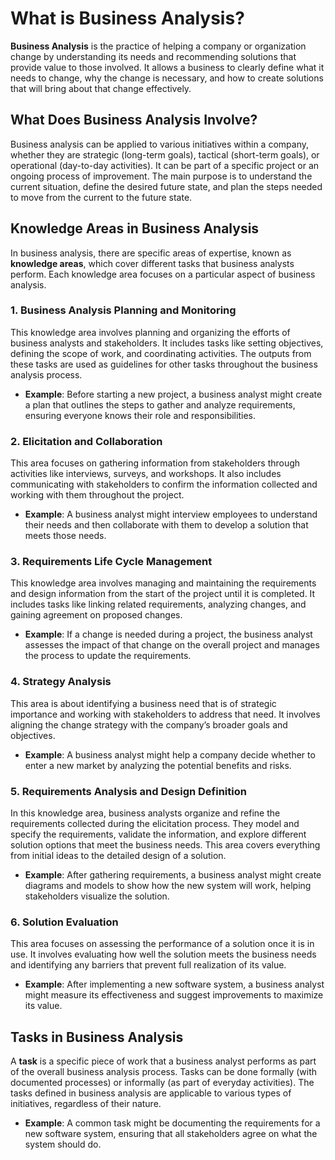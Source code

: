 # What is Business Analysis?

**Business Analysis** is the practice of helping a company or organization change by understanding its needs and recommending solutions that provide value to those involved. It allows a business to clearly define what it needs to change, why the change is necessary, and how to create solutions that will bring about that change effectively.

## What Does Business Analysis Involve?

Business analysis can be applied to various initiatives within a company, whether they are strategic (long-term goals), tactical (short-term goals), or operational (day-to-day activities). It can be part of a specific project or an ongoing process of improvement. The main purpose is to understand the current situation, define the desired future state, and plan the steps needed to move from the current to the future state.

## Knowledge Areas in Business Analysis

In business analysis, there are specific areas of expertise, known as **knowledge areas**, which cover different tasks that business analysts perform. Each knowledge area focuses on a particular aspect of business analysis.

### 1. Business Analysis Planning and Monitoring

This knowledge area involves planning and organizing the efforts of business analysts and stakeholders. It includes tasks like setting objectives, defining the scope of work, and coordinating activities. The outputs from these tasks are used as guidelines for other tasks throughout the business analysis process.

- **Example**: Before starting a new project, a business analyst might create a plan that outlines the steps to gather and analyze requirements, ensuring everyone knows their role and responsibilities.

### 2. Elicitation and Collaboration

This area focuses on gathering information from stakeholders through activities like interviews, surveys, and workshops. It also includes communicating with stakeholders to confirm the information collected and working with them throughout the project.

- **Example**: A business analyst might interview employees to understand their needs and then collaborate with them to develop a solution that meets those needs.

### 3. Requirements Life Cycle Management

This knowledge area involves managing and maintaining the requirements and design information from the start of the project until it is completed. It includes tasks like linking related requirements, analyzing changes, and gaining agreement on proposed changes.

- **Example**: If a change is needed during a project, the business analyst assesses the impact of that change on the overall project and manages the process to update the requirements.

### 4. Strategy Analysis

This area is about identifying a business need that is of strategic importance and working with stakeholders to address that need. It involves aligning the change strategy with the company’s broader goals and objectives.

- **Example**: A business analyst might help a company decide whether to enter a new market by analyzing the potential benefits and risks.

### 5. Requirements Analysis and Design Definition

In this knowledge area, business analysts organize and refine the requirements collected during the elicitation process. They model and specify the requirements, validate the information, and explore different solution options that meet the business needs. This area covers everything from initial ideas to the detailed design of a solution.

- **Example**: After gathering requirements, a business analyst might create diagrams and models to show how the new system will work, helping stakeholders visualize the solution.

### 6. Solution Evaluation

This area focuses on assessing the performance of a solution once it is in use. It involves evaluating how well the solution meets the business needs and identifying any barriers that prevent full realization of its value.

- **Example**: After implementing a new software system, a business analyst might measure its effectiveness and suggest improvements to maximize its value.

## Tasks in Business Analysis

A **task** is a specific piece of work that a business analyst performs as part of the overall business analysis process. Tasks can be done formally (with documented processes) or informally (as part of everyday activities). The tasks defined in business analysis are applicable to various types of initiatives, regardless of their nature.

- **Example**: A common task might be documenting the requirements for a new software system, ensuring that all stakeholders agree on what the system should do.


